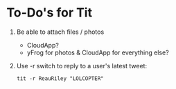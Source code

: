 # To-Do's for Tit

1. Be able to attach files / photos
	* CloudApp? 
	* yFrog for photos & CloudApp for everything else?
2. Use -r switch to reply to a user's latest tweet:

	`tit -r ReauRiley "LOLCOPTER"`
	
